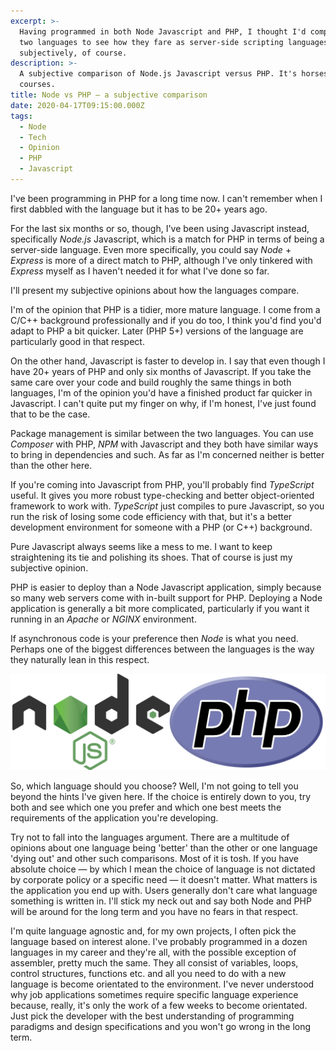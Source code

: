 ```yaml
---
excerpt: >-
  Having programmed in both Node Javascript and PHP, I thought I'd compare the
  two languages to see how they fare as server-side scripting languages. Purely
  subjectively, of course.
description: >-
  A subjective comparison of Node.js Javascript versus PHP. It's horses for
  courses.
title: Node vs PHP — a subjective comparison
date: 2020-04-17T09:15:00.000Z
tags:
  - Node
  - Tech
  - Opinion
  - PHP
  - Javascript
---
```

I've been programming in PHP for a long time now. I can't remember when I first dabbled with the language but it has to be 20+ years ago.

For the last six months or so, though, I've been using Javascript instead, specifically *Node.js* Javascript, which is a match for PHP in terms of being a server-side language. Even more specifically, you could say *Node* + *Express* is more of a direct match to PHP, although I've only tinkered with *Express* myself as I haven't needed it for what I've done so far.

I'll present my subjective opinions about how the languages compare.

I'm of the opinion that PHP is a tidier, more mature language. I come from a C/C++ background professionally and if you do too, I think you'd find you'd adapt to PHP a bit quicker. Later (PHP 5+) versions of the language are particularly good in that respect.

On the other hand, Javascript is faster to develop in. I say that even though I have 20+ years of PHP and only six months of Javascript. If you take the same care over your code and build roughly the same things in both languages, I'm of the opinion you'd have a finished product far quicker in Javascript. I can't quite put my finger on why, if I'm honest, I've just found that to be the case.

Package management is similar between the two languages. You can use *Composer* with PHP, *NPM* with Javascript and they both have similar ways to bring in dependencies and such. As far as I'm concerned neither is better than the other here.

If you're coming into Javascript from PHP, you'll probably find *TypeScript* useful. It gives you more robust type-checking and better object-oriented framework to work with. *TypeScript* just compiles to pure Javascript, so you run the risk of losing some code efficiency with that, but it's a better development environment for someone with a PHP (or C++) background. 

Pure Javascript always seems like a mess to me. I want to keep straightening its tie and polishing its shoes. That of course is just my subjective opinion.

PHP is easier to deploy than a Node Javascript application, simply because so many web servers come with in-built support for PHP. Deploying a Node application is generally a bit more complicated, particularly if you want it running in an *Apache* or *NGINX* environment.

If asynchronous code is your preference then *Node* is what you need. Perhaps one of the biggest differences between the languages is the way they naturally lean in this respect.

![Node and PHP images together.](/assets/images/posts/2020/04/2020-04-17-node-vs-php.png "@itemprop=image")

So, which language should you choose? Well, I'm not going to tell you beyond the hints I've given here. If the choice is entirely down to you, try both and see which one you prefer and which one best meets the requirements of the application you're developing.

Try not to fall into the languages argument. There are a multitude of opinions about one language being 'better' than the other or one language 'dying out' and other such comparisons. Most of it is tosh. If you have absolute choice — by which I mean the choice of language is not dictated by corporate policy or a specific need — it doesn't matter. What matters is the application you end up with. Users generally don't care what language something is written in. I'll stick my neck out and say both Node and PHP will be around for the long term and you have no fears in that respect.

I'm quite language agnostic and, for my own projects, I often pick the language based on interest alone. I've probably programmed in a dozen languages in my career and they're all, with the possible exception of assembler, pretty much the same. They all consist of variables, loops, control structures, functions etc. and all you need to do with a new language is become orientated to the environment. I've never understood why job applications sometimes require specific language experience because, really, it's only the work of a few weeks to become orientated. Just pick the developer with the best understanding of programming paradigms and design specifications and you won't go wrong in the long term.

